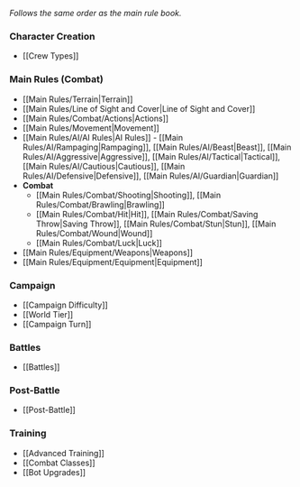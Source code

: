 *Follows the same order as the main rule book.*

### Character Creation

* [[Crew Types]]

### Main Rules (Combat)

* [[Main Rules/Terrain|Terrain]]
* [[Main Rules/Line of Sight and Cover|Line of Sight and Cover]]
* [[Main Rules/Combat/Actions|Actions]]
* [[Main Rules/Movement|Movement]]
* [[Main Rules/AI/AI Rules|AI Rules]] - [[Main Rules/AI/Rampaging|Rampaging]], [[Main Rules/AI/Beast|Beast]], [[Main Rules/AI/Aggressive|Aggressive]], [[Main Rules/AI/Tactical|Tactical]], [[Main Rules/AI/Cautious|Cautious]], [[Main Rules/AI/Defensive|Defensive]], [[Main Rules/AI/Guardian|Guardian]] 
* **Combat**
	* [[Main Rules/Combat/Shooting|Shooting]], [[Main Rules/Combat/Brawling|Brawling]]
	* [[Main Rules/Combat/Hit|Hit]], [[Main Rules/Combat/Saving Throw|Saving Throw]], [[Main Rules/Combat/Stun|Stun]], [[Main Rules/Combat/Wound|Wound]]
	* [[Main Rules/Combat/Luck|Luck]]
* [[Main Rules/Equipment/Weapons|Weapons]]
* [[Main Rules/Equipment/Equipment|Equipment]]

### Campaign

* [[Campaign Difficulty]]
* [[World Tier]]
* [[Campaign Turn]]

### Battles

* [[Battles]]

### Post-Battle

* [[Post-Battle]]

### Training

* [[Advanced Training]]
* [[Combat Classes]]
* [[Bot Upgrades]]

